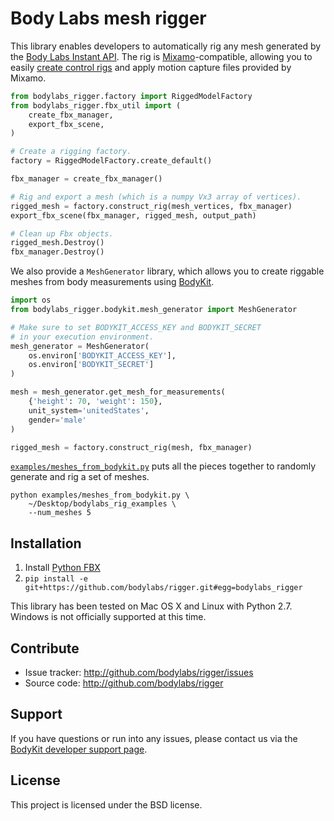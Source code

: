 # Body Labs mesh rigger

This library enables developers to automatically rig any mesh generated by the
[Body Labs Instant API][mesh-docs]. The rig is [Mixamo][mixamo]-compatible,
allowing you to easily [create control rigs][mixamo-scripts] and apply motion
capture files provided by Mixamo.

```python
from bodylabs_rigger.factory import RiggedModelFactory
from bodylabs_rigger.fbx_util import (
    create_fbx_manager,
    export_fbx_scene,
)

# Create a rigging factory.
factory = RiggedModelFactory.create_default()

fbx_manager = create_fbx_manager()

# Rig and export a mesh (which is a numpy Vx3 array of vertices).
rigged_mesh = factory.construct_rig(mesh_vertices, fbx_manager)
export_fbx_scene(fbx_manager, rigged_mesh, output_path)

# Clean up Fbx objects.
rigged_mesh.Destroy()
fbx_manager.Destroy()
```

We also provide a `MeshGenerator` library, which allows you to create
riggable meshes from body measurements using [BodyKit][bodykit].

```python
import os
from bodylabs_rigger.bodykit.mesh_generator import MeshGenerator

# Make sure to set BODYKIT_ACCESS_KEY and BODYKIT_SECRET
# in your execution environment.
mesh_generator = MeshGenerator(
    os.environ['BODYKIT_ACCESS_KEY'],
    os.environ['BODYKIT_SECRET']
)

mesh = mesh_generator.get_mesh_for_measurements(
    {'height': 70, 'weight': 150},
    unit_system='unitedStates',
    gender='male'
)

rigged_mesh = factory.construct_rig(mesh, fbx_manager)
```

[`examples/meshes_from_bodykit.py`][example-script] puts all the pieces
together to randomly generate and rig a set of meshes.

```
python examples/meshes_from_bodykit.py \
    ~/Desktop/bodylabs_rig_examples \
    --num_meshes 5
```

[mesh-docs]: http://developer.bodylabs.com/instant_api_reference.html#Mesh
[mixamo]: https://www.mixamo.com/
[mixamo-scripts]: https://www.mixamo.com/scripts
[bodykit]: http://www.bodylabs.com/bodykit.html
[example-script]: https://github.com/bodylabs/rigger/blob/master/examples/meshes_from_bodykit.py

## Installation

1. Install [Python FBX][python-fbx]
2. `pip install -e git+https://github.com/bodylabs/rigger.git#egg=bodylabs_rigger`

This library has been tested on Mac OS X and Linux with Python 2.7.
Windows is not officially supported at this time.

[python-fbx]: http://help.autodesk.com/view/FBX/2015/ENU/?guid=__files_GUID_2F3A42FA_4C19_42F2_BC4F_B9EC64EA16AA_htm

## Contribute

* Issue tracker: http://github.com/bodylabs/rigger/issues
* Source code: http://github.com/bodylabs/rigger

## Support

If you have questions or run into any issues, please contact us via the
[BodyKit developer support page][bodykit-support].

[bodykit-support]: http://developer.bodylabs.com/help_and_support.html

## License

This project is licensed under the BSD license.
